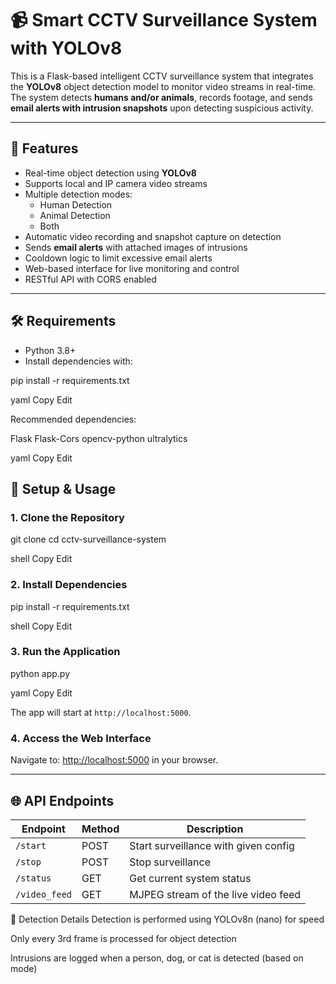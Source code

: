 # 📹 Smart CCTV Surveillance System with YOLOv8

This is a Flask-based intelligent CCTV surveillance system that integrates the **YOLOv8** object detection model to monitor video streams in real-time. The system detects **humans and/or animals**, records footage, and sends **email alerts with intrusion snapshots** upon detecting suspicious activity.

---

## 🚀 Features

- Real-time object detection using **YOLOv8**
- Supports local and IP camera video streams
- Multiple detection modes:
  - Human Detection
  - Animal Detection
  - Both
- Automatic video recording and snapshot capture on detection
- Sends **email alerts** with attached images of intrusions
- Cooldown logic to limit excessive email alerts
- Web-based interface for live monitoring and control
- RESTful API with CORS enabled

---

## 🛠️ Requirements

- Python 3.8+
- Install dependencies with:

pip install -r requirements.txt

yaml
Copy
Edit

Recommended dependencies:

Flask
Flask-Cors
opencv-python
ultralytics

yaml
Copy
Edit



## 🔧 Setup & Usage

### 1. Clone the Repository

git clone 
cd cctv-surveillance-system

shell
Copy
Edit

### 2. Install Dependencies

pip install -r requirements.txt

shell
Copy
Edit

### 3. Run the Application

python app.py

yaml
Copy
Edit

The app will start at `http://localhost:5000`.

### 4. Access the Web Interface

Navigate to: [http://localhost:5000](http://localhost:5000) in your browser.

---

## 🌐 API Endpoints

| Endpoint         | Method | Description                             |
|------------------|--------|-----------------------------------------|
| `/start`         | POST   | Start surveillance with given config     |
| `/stop`          | POST   | Stop surveillance                       |
| `/status`        | GET    | Get current system status               |
| `/video_feed`    | GET    | MJPEG stream of the live video feed     |


🧠 Detection Details
Detection is performed using YOLOv8n (nano) for speed

Only every 3rd frame is processed for object detection

Intrusions are logged when a person, dog, or cat is detected (based on mode)
